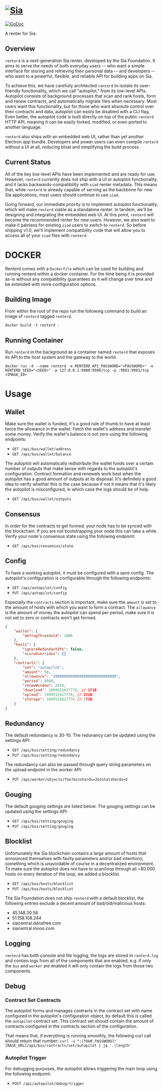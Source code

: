 # [![Sia](https://sia.tech/banners/sia-banner-expanded-renterd.png)](http://sia.tech)

[![GoDoc](https://godoc.org/go.sia.tech/renterd?status.svg)](https://godoc.org/go.sia.tech/renterd)

A renter for Sia.

## Overview

`renterd` is a next-generation Sia renter, developed by the Sia Foundation. It
aims to serve the needs of both everyday users -- who want a simple interface
for storing and retrieving their personal data -- and developers -- who want to
a powerful, flexible, and reliable API for building apps on Sia.

To achieve this, we have carefully architected `renterd` to isolate its
user-friendly functionality, which we call "autopilot," from its low-level APIs.
Autopilot consists of background processes that scan and rank hosts, form and
renew contracts, and automatically migrate files when necessary. Most users want
this functionality, but for those who want absolute control over their contracts
and data, autopilot can easily be disabled with a CLI flag. Even better, the
autopilot code is built directly on top of the public `renterd` HTTP API,
meaning it can be easily forked, modified, or even ported to another language.

`renterd` also ships with an embedded web UI, rather than yet another Electron
app bundle. Developers and power users can even compile `renterd` without a UI
at all, reducing bloat and simplifying the build process.

## Current Status

All of the key low-level APIs have been implemented and are ready for use.
However, `renterd` currently does not ship with a UI or autopilot functionality,
and it lacks backwards-compatibility with `siad` renter metadata. This means
that, while `renterd` is already capable of serving as the backbone for new Sia
applications, most users should continue to use `siad`.

Going forward, our immediate priority is to implement autopilot functionality,
which will make `renterd` viable as a standalone renter. In tandem, we'll be
designing and integrating the embedded web UI. At this point, `renterd` will
become the recommended renter for new users. However, we also want to make it
painless for existing `siad` users to switch to `renterd`. So before shipping
v1.0, we'll implement compatibility code that will allow you to access all of
your `siad` files with `renterd`.

# DOCKER

Renterd comes with a `Dockerfile` which can be used for building and running
renterd within a docker container. For the time being it is provided as-is
without any compatibility guarantees as it will change over time and be extended
with more configuration options.

## Building Image

From within the root of the repo run the following command to build an image of
`renterd` tagged `renterd`.

`docker build -t renterd .`

## Running Container

Run `renterd` in the background as a container named `renterd` that exposes its
API to the host system and the gateway to the world.

`docker run -d --name renterd -e RENTERD_API_PASSWORD="<PASSWORD>" -e RENTERD_SEED="<SEED>" -p 127.0.0.1:9980:9980/tcp -p :9981:9981/tcp <IMAGE_ID>`

# Usage

## Wallet

Make sure the wallet is funded, it's a good rule of thumb to have at least twice the allowance in the wallet. Fetch the wallet's address and transfer some money. Verify the wallet's balance is not zero using the following endpoints:

- `GET /api/bus/wallet/address`
- `GET /api/bus/wallet/balance`

The autopilot will automatically redistribute the wallet funds over a certain number of outputs that make sense with regards to the autopilot's configuration. Contract formation and renewals work best when the autopilot has a good amount of outputs at its disposal. It's definitely a good idea to verify whether this is the case because if not it means that it's likely the autopilot is misconfigured, in which case the logs should be of help.

- `GET /api/bus/wallet/outputs`

## Consensus

In order for the contracts to get formed, your node has to be synced with the blockchain. If you are not bootstrapping your node this can take a while. Verify your node's consensus state using the following endpoint:

- `GET /api/bus/consensus/state`

## Config

To have a working autopilot, it must be configured with a sane config. The
autopilot's configuration is configurable through the following endpoints:

- `GET /api/autopilot/config`
- `PUT /api/autopilot/config`

Especially the `contracts` section is important, make sure the `amount` is set to the amount of hosts with which you want to form a contract. The `allowance` is the amount of money the autopilot can spend per period, make sure it is not set to zero or contracts won't get formed.

```json
{
	"wallet": {
		"defragThreshold": 1000
	},
	"hosts": {
		"ignoreRedundantIPs": false,
		"scoreOverrides": {}
	},
	"contracts": {
		"set": "autopilot",
		"amount": 50,
		"allowance": "10000000000000000000000000000",
		"period": 6048,
		"renewWindow": 2016,
		"download": 1099511627776, // 1TiB
		"upload": 1099511627776, // 1TiB
		"storage": 1099511627776 // 1TiB
	}
}
```

## Redundancy

The default redundancy is 30-10. The redunancy can be updated using the settings API:

- `GET /api/bus/setting/redundancy`
- `PUT /api/bus/setting/redundancy`

The redundancy can also be passed through query string parameters on the upload
endpoint in the worker API:

- `PUT /api/worker/objects/foo?minshards=2&totalshards=5`

## Gouging

The default gouging settings are listed below. The gouging settings can be updated using the settings API:

- `GET /api/bus/setting/gouging`
- `PUT /api/bus/setting/gouging`

## Blocklist

Unfortunately the Sia blockchain contains a large amount of hosts that announced themselves with faulty parameters and/or bad intentions, something which is unavoidable of course in a decentralized environment. To make sure the autopilot does not have to scan/loop through all ~80.000 hosts on every iteration of the loop, we added a blocklist.

- `GET /api/bus/hosts/blocklist`
- `PUT /api/bus/hosts/blocklist`

The Sia Foundation does not ship `renterd` with a default blocklist, the following entries exclude a decent amount of bad/old/malicious hosts:

- 45.148.30.56
- 51.158.108.244
- siacentral.ddnsfree.com
- siacentral.mooo.com

## Logging

`renterd` has both console and file logging, the logs are stored in `renterd.log` and contain logs from all of the components that are enabled, e.g. if only the `bus` and `worker` are enabled it will only contain the logs from those two components.

## Debug

### Contract Set Contracts

The autopilot forms and manages contracts in the contract set with name configured in the autopilot's configuration object, by default this is called the `autopilot` contract set. This contract set should contain the amount of contracts configured in the contracts section of the configuration.

That means that, if everything is running smoothly, the following curl call should return that number:
`curl -u ":[YOUR_PASSWORD]"  [BASE_URL]/api/bus/contracts/set/autopilot | jq '.|length'`

### Autopilot Trigger

For debugging purposes, the autopilot allows triggering the main loop using the following endpoint:

- `POST /api/autopilot/debug/trigger`
